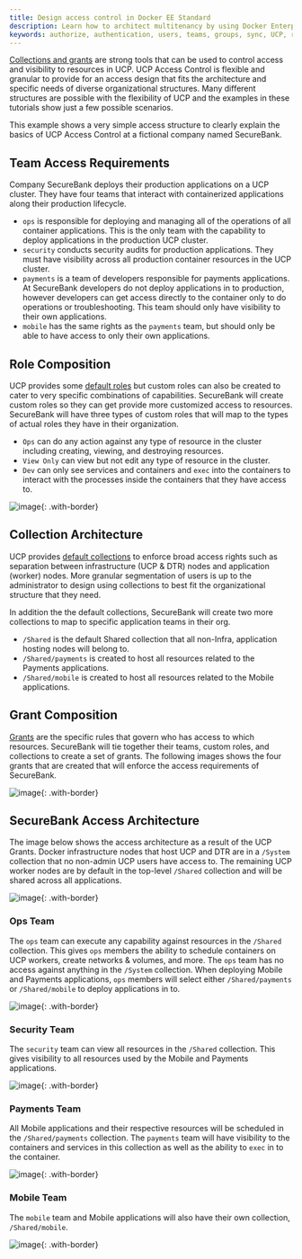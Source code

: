 ```yaml
---
title: Design access control in Docker EE Standard
description: Learn how to architect multitenancy by using Docker Enterprise Edition Standard.
keywords: authorize, authentication, users, teams, groups, sync, UCP, role, access control
---
```


[Collections and grants](../manage-users/) are strong tools that can be used to control access and visibility to resources in UCP. UCP Access Control is flexible and granular to provide for an access design that fits the architecture and specific needs of diverse organizational structures. Many different structures are possible with the flexibility of UCP and the examples in these tutorials show just a few possible scenarios.

This example shows a very simple access structure to clearly explain the basics of UCP Access Control at a fictional company named SecureBank.

## Team Access Requirements

Company SecureBank deploys their production applications on a UCP cluster. They have four teams that interact with containerized applications along their production lifecycle. 

- `ops` is responsible for deploying and managing all of the operations of all container applications. This is the only team with the capability to deploy applications in the production UCP cluster.
- `security` conducts security audits for production applications. They must have visibility across all production container resources in the UCP cluster.
- `payments` is a team of developers responsible for payments applications. At SecureBank developers do not deploy applications in to production, however developers can get access directly to the container only to do operations or troubleshooting. This team should only have visibility to their own applications.
- `mobile` has the same rights as the `payments` team, but should only be able to have access to only their own applications.

## Role Composition

UCP provides some [default roles](../manage-users/permission-levels/#roles) but custom roles can also be created to cater to very specific combinations of capabilities. SecureBank will create custom roles so they can get provide more customized access to resources. SecureBank will have three types of custom roles that will map to the types of actual roles they have in their organization.

- `Ops` can do any action against any type of resource in the cluster including creating, viewing, and destroying resources.
- `View Only` can view but not edit any type of resource in the cluster.
- `Dev` can only see services and containers and `exec` into the containers to interact with the processes inside the containers that they have access to.

![image](../../../images/design-access-control-0.png){: .with-border}

## Collection Architecture

UCP provides [default collections](../manage-users/manage-access-with-collections/#control-access-to-nodes) to enforce broad access rights such as separation between infrastructure (UCP & DTR) nodes and application (worker) nodes. More granular segmentation of users is up to the administrator to design using collections to best fit the organizational structure that they need. 

In addition the the default collections, SecureBank will create two more collections to map to specific application teams in their org.

- `/Shared` is the default Shared collection that all non-Infra, application hosting nodes will belong to.
- `/Shared/payments` is created to host all resources related to the Payments applications.
- `/Shared/mobile` is created to host all resources related to the Mobile applications.

## Grant Composition

[Grants](../manage-users/grant-permissions/) are the specific rules that govern who has access to which resources. SecureBank will tie together their teams, custom roles, and collections to create a set of grants. The following images shows the four grants that are created that will enforce the access requirements of SecureBank.

![image](../../../images/design-access-control-1.png){: .with-border}

## SecureBank Access Architecture

The image below shows the access architecture as a result of the UCP Grants. Docker infrastructure nodes that host UCP and DTR are in a `/System` collection that no non-admin UCP users have access to. The remaining UCP worker nodes are by default in the top-level `/Shared` collection and will be shared across all applications. 

![image](../../../images/design-access-control-2.png){: .with-border}

### Ops Team

The `ops` team can execute any capability against resources in the `/Shared` collection. This gives `ops` members the ability to schedule containers on UCP workers, create networks & volumes, and more. The `ops` team has no access against anything in the `/System` collection. When deploying Mobile and Payments applications, `ops` members will select either `/Shared/payments` or `/Shared/mobile` to deploy applications in to.

![image](../../../images/design-access-control-3.png){: .with-border}

### Security Team

The `security` team can view all resources in the `/Shared` collection. This gives visibility to all resources used by the Mobile and Payments applications. 

![image](../../../images/design-access-control-4.png){: .with-border}


### Payments Team

All Mobile applications and their respective resources will be scheduled in the `/Shared/payments` collection. The `payments` team will have visibility to the containers and services in this collection as well as the ability to `exec` in to the container.

![image](../../../images/design-access-control-4.png){: .with-border}


### Mobile Team

The `mobile` team and Mobile applications will also have their own collection, `/Shared/mobile`.

![image](../../../images/design-access-control-5.png){: .with-border}

